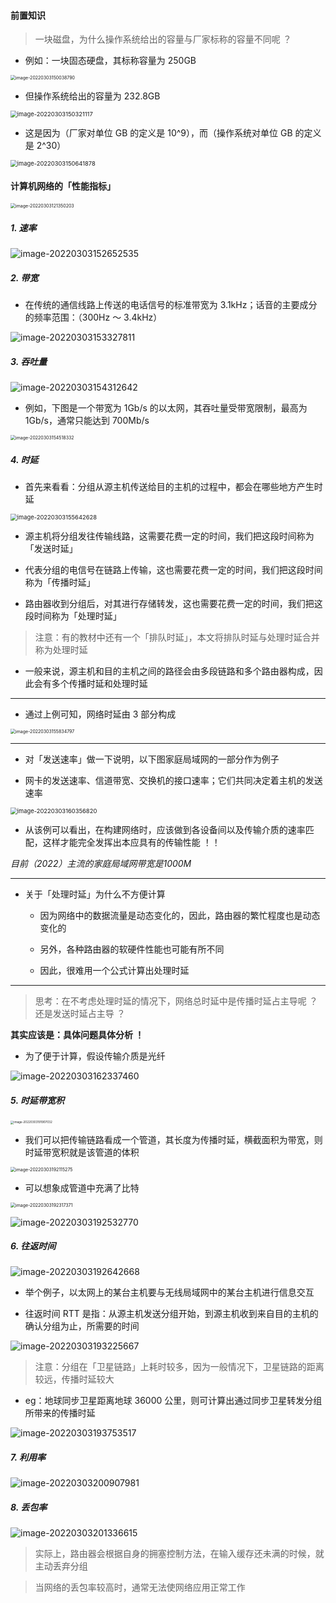 #### 前置知识

> 一块磁盘，为什么操作系统给出的容量与厂家标称的容量不同呢 ？

- 例如：一块固态硬盘，其标称容量为 250GB

<img src="https://gitee.com/pj-l/imgs-1/raw/master/image-20220303150038790.png" alt="image-20220303150038790" style="zoom:50%;" />

- 但操作系统给出的容量为 232.8GB

<img src="https://gitee.com/pj-l/imgs-1/raw/master/image-20220303150321117.png" alt="image-20220303150321117" style="zoom:67%;" />

- 这是因为（厂家对单位 GB 的定义是 10^9），而（操作系统对单位 GB 的定义是 2^30）

<img src="https://gitee.com/pj-l/imgs-1/raw/master/image-20220303150641878.png" alt="image-20220303150641878" style="zoom: 67%;" />

#### 计算机网络的「性能指标」

<img src="https://gitee.com/pj-l/imgs-1/raw/master/image-20220303121350203.png" alt="image-20220303121350203" style="zoom: 50%;" />

##### 1. 速率

![image-20220303152652535](https://gitee.com/pj-l/imgs-1/raw/master/image-20220303152652535.png)

##### 2. 带宽

- 在传统的通信线路上传送的电话信号的标准带宽为 3.1kHz；话音的主要成分的频率范围：（300Hz ～ 3.4kHz）

![image-20220303153327811](https://gitee.com/pj-l/imgs-1/raw/master/image-20220303153327811.png)

##### 3. 吞吐量

![image-20220303154312642](https://gitee.com/pj-l/imgs-1/raw/master/image-20220303154312642.png)

- 例如，下图是一个带宽为 1Gb/s 的以太网，其吞吐量受带宽限制，最高为 1Gb/s，通常只能达到 700Mb/s

<img src="https://gitee.com/pj-l/imgs-1/raw/master/image-20220303154518332.png" alt="image-20220303154518332" style="zoom: 50%;" />

##### 4. 时延

- 首先来看看：分组从源主机传送给目的主机的过程中，都会在哪些地方产生时延

<img src="https://gitee.com/pj-l/imgs-1/raw/master/image-20220303155642628.png" alt="image-20220303155642628" style="zoom:67%;" />

- 源主机将分组发往传输线路，这需要花费一定的时间，我们把这段时间称为「发送时延」

- 代表分组的电信号在链路上传输，这也需要花费一定的时间，我们把这段时间称为「传播时延」

- 路由器收到分组后，对其进行存储转发，这也需要花费一定的时间，我们把这段时间称为「处理时延」

> 注意：有的教材中还有一个「排队时延」，本文将排队时延与处理时延合并称为处理时延

- 一般来说，源主机和目的主机之间的路径会由多段链路和多个路由器构成，因此会有多个传播时延和处理时延

---

- 通过上例可知，网络时延由 3 部分构成

<img src="https://gitee.com/pj-l/imgs-1/raw/master/image-20220303155834797.png" alt="image-20220303155834797" style="zoom:50%;" />

---

- 对「发送速率」做一下说明，以下图家庭局域网的一部分作为例子

- 网卡的发送速率、信道带宽、交换机的接口速率；它们共同决定着主机的发送速率

<img src="https://gitee.com/pj-l/imgs-1/raw/master/image-20220303160356820.png" alt="image-20220303160356820" style="zoom:67%;" />

- 从该例可以看出，在构建网络时，应该做到各设备间以及传输介质的速率匹配，这样才能完全发挥出本应具有的传输性能 ！！

*目前（2022）主流的家庭局域网带宽是1000M*

---

- 关于「处理时延」为什么不方便计算

	- 因为网络中的数据流量是动态变化的，因此，路由器的繁忙程度也是动态变化的

	- 另外，各种路由器的软硬件性能也可能有所不同

	- 因此，很难用一个公式计算出处理时延

---

> 思考：在不考虑处理时延的情况下，网络总时延中是传播时延占主导呢 ？还是发送时延占主导 ？

**其实应该是：具体问题具体分析 ！**

- 为了便于计算，假设传输介质是光纤

![image-20220303162337460](https://gitee.com/pj-l/imgs-1/raw/master/image-20220303162337460.png)

##### 5. 时延带宽积

<img src="https://gitee.com/pj-l/imgs-1/raw/master/image-20220303191907032.png" alt="image-20220303191907032" style="zoom: 33%;" />

- 我们可以把传输链路看成一个管道，其长度为传播时延，横截面积为带宽，则时延带宽积就是该管道的体积

<img src="https://gitee.com/pj-l/imgs-1/raw/master/image-20220303192115275.png" alt="image-20220303192115275" style="zoom: 50%;" />

- 可以想象成管道中充满了比特

<img src="https://gitee.com/pj-l/imgs-1/raw/master/image-20220303192317371.png" alt="image-20220303192317371" style="zoom:50%;" />

![image-20220303192532770](https://gitee.com/pj-l/imgs-1/raw/master/image-20220303192532770.png)

##### 6. 往返时间

![image-20220303192642668](https://gitee.com/pj-l/imgs-1/raw/master/image-20220303192642668.png)

- 举个例子，以太网上的某台主机要与无线局域网中的某台主机进行信息交互

- 往返时间 RTT 是指：从源主机发送分组开始，到源主机收到来自目的主机的确认分组为止，所需要的时间

![image-20220303193225667](https://gitee.com/pj-l/imgs-1/raw/master/image-20220303193225667.png)

> 注意：分组在「卫星链路」上耗时较多，因为一般情况下，卫星链路的距离较远，传播时延较大

- eg：地球同步卫星距离地球 36000 公里，则可计算出通过同步卫星转发分组所带来的传播时延

![image-20220303193753517](https://gitee.com/pj-l/imgs-1/raw/master/image-20220303193753517.png)

##### 7. 利用率

![image-20220303200907981](https://gitee.com/pj-l/imgs-1/raw/master/image-20220303200907981.png)

##### 8. 丢包率

![image-20220303201336615](https://gitee.com/pj-l/imgs-1/raw/master/image-20220303201336615.png)

> 实际上，路由器会根据自身的拥塞控制方法，在输入缓存还未满的时候，就主动丢弃分组

> 当网络的丢包率较高时，通常无法使网络应用正常工作